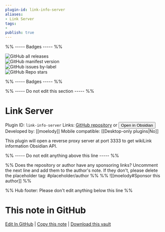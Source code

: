 ```yaml
---
plugin-id: link-info-server
aliases:
- Link Server
tags: 
- 
publish: true
---
```


%% ----- Badges ----- %%

![GitHub all releases](https://img.shields.io/github/downloads/moelody/link-to-obsidian/total?color=573E7A&logo=github&style=for-the-badge)   
![GitHub manifest version](https://img.shields.io/github/manifest-json/v/moelody/link-to-obsidian?color=573E7A&logo=github&style=for-the-badge)   
![GitHub issues by-label](https://img.shields.io/github/issues/moelody/link-to-obsidian/help%20wanted?color=573E7A&logo=github&style=for-the-badge)   
![GitHub Repo stars](https://img.shields.io/github/stars/moelody/link-to-obsidian?color=573E7A&logo=github&style=for-the-badge)

%% ----- Badges ----- %%

%% ----- Do not edit this section ----- %%

# Link Server

Plugin ID: `link-info-server`
Links: [GitHub repository](https://github.com/moelody/link-to-obsidian) or [<button id=HH>Open in Obsidian</button>](obsidian://show-plugin?id=link-info-server)
Developed by: [[moelody]]
Mobile compatible: [[Desktop-only plugins|No]]

This plugin will open a reverse proxy server at port 3333 to get wikiLink information Obsidian API.

%% ----- Do not edit anything above this line ----- %% 

%% Does the repository or author have any sponsoring links? Uncomment the next line and add them to the author's note. If they don't, please delete the placeholder tag: #placeholder/author %%
%% ![[moelody#Sponsor this author]] %%

%% Hub footer: Please don't edit anything below this line %%

# This note in GitHub

<span class="git-footer">[Edit In GitHub](https://github.dev/obsidian-community/obsidian-hub/blob/main/02%20-%20Community%20Expansions/02.05%20All%20Community%20Expansions/Plugins/link-info-server.md "git-hub-edit-note") | [Copy this note](https://raw.githubusercontent.com/obsidian-community/obsidian-hub/main/02%20-%20Community%20Expansions/02.05%20All%20Community%20Expansions/Plugins/link-info-server.md "git-hub-copy-note") | [Download this vault](https://github.com/obsidian-community/obsidian-hub/archive/refs/heads/main.zip "git-hub-download-vault") </span>
